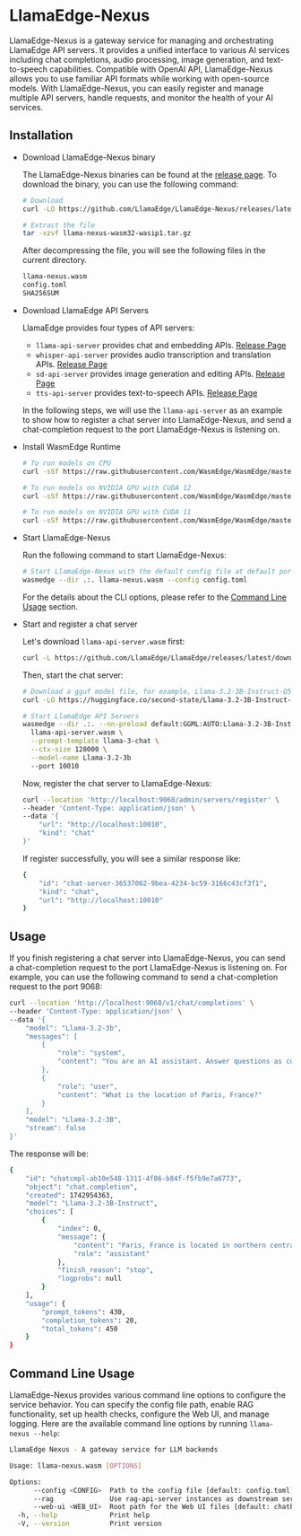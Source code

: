 # LlamaEdge-Nexus

LlamaEdge-Nexus is a gateway service for managing and orchestrating LlamaEdge API servers. It provides a unified interface to various AI services including chat completions, audio processing, image generation, and text-to-speech capabilities. Compatible with OpenAI API, LlamaEdge-Nexus allows you to use familiar API formats while working with open-source models. With LlamaEdge-Nexus, you can easily register and manage multiple API servers, handle requests, and monitor the health of your AI services.

## Installation

- Download LlamaEdge-Nexus binary

  The LlamaEdge-Nexus binaries can be found at the [release page](https://github.com/LlamaEdge/LlamaEdge-Nexus/releases). To download the binary, you can use the following command:

  ```bash
  # Download
  curl -LO https://github.com/LlamaEdge/LlamaEdge-Nexus/releases/latest/download/llama-nexus-wasm32-wasip1.tar.gz

  # Extract the file
  tar -xzvf llama-nexus-wasm32-wasip1.tar.gz
  ```

  After decompressing the file, you will see the following files in the current directory.

  ```bash
  llama-nexus.wasm
  config.toml
  SHA256SUM
  ```

- Download LlamaEdge API Servers

  LlamaEdge provides four types of API servers:

  - `llama-api-server` provides chat and embedding APIs. [Release Page](https://github.com/LlamaEdge/LlamaEdge/releases)
  - `whisper-api-server` provides audio transcription and translation APIs. [Release Page](https://github.com/LlamaEdge/whisper-api-server/releases)
  - `sd-api-server` provides image generation and editing APIs. [Release Page](https://github.com/LlamaEdge/sd-api-server/releases)
  - `tts-api-server` provides text-to-speech APIs. [Release Page](https://github.com/LlamaEdge/tts-api-server/releases)

  In the following steps, we will use the `llama-api-server` as an example to show how to register a chat server into LlamaEdge-Nexus, and send a chat-completion request to the port LlamaEdge-Nexus is listening on.

- Install WasmEdge Runtime

  ```bash
  # To run models on CPU
  curl -sSf https://raw.githubusercontent.com/WasmEdge/WasmEdge/master/utils/install_v2.sh | bash -s -- -v 0.14.1

  # To run models on NVIDIA GPU with CUDA 12
  curl -sSf https://raw.githubusercontent.com/WasmEdge/WasmEdge/master/utils/install_v2.sh | bash -s -- -v 0.14.1 --ggmlbn=12

  # To run models on NVIDIA GPU with CUDA 11
  curl -sSf https://raw.githubusercontent.com/WasmEdge/WasmEdge/master/utils/install_v2.sh | bash -s -- -v 0.14.1 --ggmlbn=11
  ```

- Start LlamaEdge-Nexus

  Run the following command to start LlamaEdge-Nexus:

  ```bash
  # Start LlamaEdge-Nexus with the default config file at default port 9068
  wasmedge --dir .:. llama-nexus.wasm --config config.toml
  ```

  For the details about the CLI options, please refer to the [Command Line Usage](#command-line-usage) section.

- Start and register a chat server

  Let's download `llama-api-server.wasm` first:

  ```bash
  curl -L https://github.com/LlamaEdge/LlamaEdge/releases/latest/download/llama-api-server.wasm -o llama-api-server.wasm
  ```

  Then, start the chat server:

  ```bash
  # Download a gguf model file, for example, Llama-3.2-3B-Instruct-Q5_K_M.gguf
  curl -LO https://huggingface.co/second-state/Llama-3.2-3B-Instruct-GGUF/resolve/main/Llama-3.2-3B-Instruct-Q5_K_M.gguf

  # Start LlamaEdge API Servers
  wasmedge --dir .:. --nn-preload default:GGML:AUTO:Llama-3.2-3B-Instruct-Q5_K_M.gguf \
    llama-api-server.wasm \
    --prompt-template llama-3-chat \
    --ctx-size 128000 \
    --model-name Llama-3.2-3b
    --port 10010
  ```

  Now, register the chat server to LlamaEdge-Nexus:

  ```bash
  curl --location 'http://localhost:9068/admin/servers/register' \
  --header 'Content-Type: application/json' \
  --data '{
      "url": "http://localhost:10010",
      "kind": "chat"
  }'
  ```

  If register successfully, you will see a similar response like:

  ```bash
  {
      "id": "chat-server-36537062-9bea-4234-bc59-3166c43cf3f1",
      "kind": "chat",
      "url": "http://localhost:10010"
  }
  ```

## Usage

If you finish registering a chat server into LlamaEdge-Nexus, you can send a chat-completion request to the port LlamaEdge-Nexus is listening on. For example, you can use the following command to send a chat-completion request to the port 9068:

```bash
curl --location 'http://localhost:9068/v1/chat/completions' \
--header 'Content-Type: application/json' \
--data '{
    "model": "Llama-3.2-3b",
    "messages": [
        {
            "role": "system",
            "content": "You are an AI assistant. Answer questions as concisely and accurately as possible."
        },
        {
            "role": "user",
            "content": "What is the location of Paris, France?"
        }
    ],
    "model": "Llama-3.2-3B",
    "stream": false
}'
```

The response will be:

```bash
{
    "id": "chatcmpl-ab10e548-1311-4f86-b84f-f5fb9e7a6773",
    "object": "chat.completion",
    "created": 1742954363,
    "model": "Llama-3.2-3B-Instruct",
    "choices": [
        {
            "index": 0,
            "message": {
                "content": "Paris, France is located in northern central France, roughly 450 km southeast of London.",
                "role": "assistant"
            },
            "finish_reason": "stop",
            "logprobs": null
        }
    ],
    "usage": {
        "prompt_tokens": 430,
        "completion_tokens": 20,
        "total_tokens": 450
    }
}
```

## Command Line Usage

LlamaEdge-Nexus provides various command line options to configure the service behavior. You can specify the config file path, enable RAG functionality, set up health checks, configure the Web UI, and manage logging. Here are the available command line options by running `llama-nexus --help`:

```bash
LlamaEdge Nexus - A gateway service for LLM backends

Usage: llama-nexus.wasm [OPTIONS]

Options:
      --config <CONFIG>  Path to the config file [default: config.toml]
      --rag              Use rag-api-server instances as downstream server instead of llama-api-server instances
      --web-ui <WEB_UI>  Root path for the Web UI files [default: chatbot-ui]
  -h, --help             Print help
  -V, --version          Print version
```
